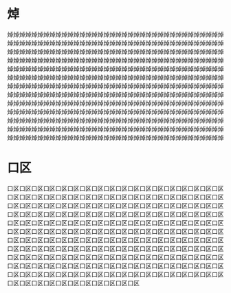 # 焯
焯焯焯焯焯焯焯焯焯焯焯焯焯焯焯焯焯焯焯焯焯焯焯焯焯焯焯焯焯焯焯焯焯焯焯焯焯焯焯焯焯焯焯焯焯焯焯焯焯焯焯焯焯焯焯焯焯焯焯焯焯焯焯焯焯焯焯焯焯焯焯焯焯焯焯焯焯焯焯焯焯焯焯焯焯焯焯焯焯焯焯焯焯焯焯焯焯焯焯焯焯焯焯焯焯焯焯焯焯焯焯焯焯焯焯焯焯焯焯焯焯焯焯焯焯焯焯焯焯焯焯焯焯焯焯焯焯焯焯焯焯焯焯焯焯焯焯焯焯焯焯焯焯焯焯焯焯焯焯焯焯焯焯焯焯焯焯焯焯焯焯焯焯焯焯焯焯焯焯焯焯焯焯焯焯焯焯焯焯焯焯焯焯焯焯焯焯焯焯焯焯焯焯焯焯焯焯焯焯焯焯焯焯焯焯焯焯焯焯焯焯焯焯焯焯焯焯焯焯焯焯焯焯焯焯焯焯焯焯焯焯焯焯焯焯焯焯焯焯焯焯焯焯焯焯焯焯焯焯焯焯焯焯焯焯焯焯焯焯焯焯焯焯焯焯焯焯焯焯焯焯焯焯焯焯焯焯焯焯焯焯焯焯焯焯焯焯焯焯焯焯焯焯焯焯焯焯焯焯焯焯焯焯焯焯焯焯焯焯焯焯焯焯焯焯焯焯焯焯焯焯焯焯焯焯焯焯焯焯焯焯焯焯焯焯焯焯焯焯焯焯焯焯焯焯焯焯焯焯焯焯焯焯焯焯焯焯焯焯焯焯焯焯焯焯焯焯焯焯焯焯焯焯焯焯焯焯焯焯焯焯焯焯焯焯焯焯焯焯焯焯焯焯焯焯焯焯焯焯焯焯焯焯焯焯焯焯焯焯焯焯焯焯焯焯焯焯焯焯焯焯焯焯焯焯焯焯焯焯焯焯焯焯焯焯焯焯焯焯焯焯焯焯焯焯焯焯焯焯焯焯焯焯焯焯焯焯焯
# 口区
口区口区口区口区口区口区口区口区口区口区口区口区口区口区口区口区口区口区口区口区口区口区口区口区口区口区口区口区口区口区口区口区口区口区口区口区口区口区口区口区口区口区口区口区口区口区口区口区口区口区口区口区口区口区口区口区口区口区口区口区口区口区口区口区口区口区口区口区口区口区口区口区口区口区口区口区口区口区口区口区口区口区口区口区口区口区口区口区口区口区口区口区口区口区口区口区口区口区口区口区口区口区口区口区口区口区口区口区口区口区口区口区口区口区口区口区口区口区口区口区口区口区口区口区口区口区口区口区口区口区口区口区口区口区口区口区口区口区口区口区口区口区口区口区口区口区口区口区口区口区口区口区口区口区口区口区口区口区口区口区口区口区口区口区口区口区口区口区口区口区口区口区口区口区口区口区口区口区口区口区口区口区口区口区口区口区口区口区口区口区口区口区口区口区口区口区口区口区口区口区口区口区口区口区口区口区口区口区口区
